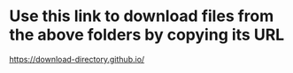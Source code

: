 # Use this link to download files from the above folders by copying its URL
https://download-directory.github.io/
